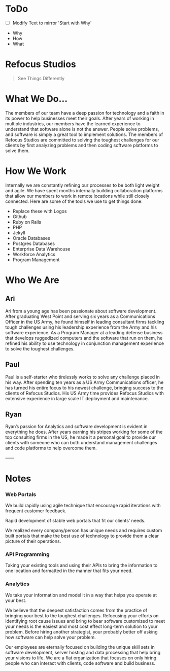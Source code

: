 # ToDo

* [ ] Modify Text to mirror 'Start with Why'
 * Why
 * How
 * What

# Refocus Studios

> See Things Differently

# What We Do…

The members of our team have a deep passion for technology and a faith in its power to help businesses meet their goals. After years of working in multiple industries, our members have the learned experience to understand that software alone is not the answer. People solve problems, and software is simply a great tool to implement solutions. The members of Refocus Studios are committed to solving the toughest challenges for our clients by first analyzing problems and then coding software platforms to solve them.


# How We Work

Internally we are constantly refining our processes to be both light weight and agile. We have spent months internally building collaboration platforms that allow our members to work in remote locations while still closely connected. Here are some of the tools we use to get things done:

* Replace these with Logos
* Github
* Ruby on Rails
* PHP
* Jekyll
* Oracle Databases
* Postgres Databases
* Enterprise Data Warehouse
* Workforce Analytics
* Program Management

# Who We Are

## Ari

Ari from a young age has been passionate about software development.  After graduating West Point and serving six years as a Communications Officer in the US Army, he found himself in leading consultant firms tackling tough challenges using his leadership experience from the Army and his software experience.  As a Program Manager at a leading defense business that develops ruggedized computers and the software that run on them, he refined his ability to use technology in conjunction management experience to solve the toughest challenges.   

## Paul

Paul is a self-starter who tirelessly works to solve any challenge placed in his way.  After spending ten years as a US Army Communications officer, he has turned his entire focus to his newest challenge, bringing success to the clients of Refocus Studios.  His US Army time provides Refocus Studios with extensive experience in large scale IT deployment and maintenance.  

## Ryan

Ryan’s passion for Analytics and software development is evident in everything he does.  After years earning his stripes working for some of the top consulting firms in the US, he made it a personal goal to provide our clients with someone who can both understand management challenges and code platforms to help overcome them.  


——
# Notes

### Web Portals

We build rapidly using agile technique that encourage rapid iterations with frequent customer feedback.

Rapid development of stable web portals that fit our clients’ needs. 

We realized every company/person has unique needs and requires custom built portals that make the best use of technology to provide them a clear picture of their operations.  

### API Programming

Taking your existing tools and using their APIs to bring the information to one location and formatted in the manner that fits your need.

### Analytics

We take your information and model it in a way that helps you operate at your best.  


We believe that the deepest satisfaction comes from the practice of bringing your best to the toughest challenges.  Refocusing your efforts on identifying root cause issues and bring to bear software customized to meet your needs is the easiest and most cost effect long-term solution to your problem.  Before hiring another strategist, your probably better off asking how software can help solve your problem.  


 Our employees are eternally focused on building the unique skill sets in software development, server hosting and data processing that help bring your visions to life. We are a flat organization that focuses on only hiring people who can interact with clients, code software and build business.  

